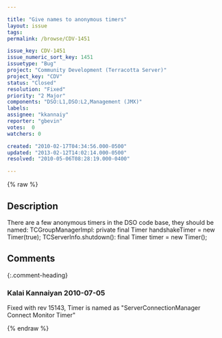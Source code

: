 ```yaml
---

title: "Give names to anonymous timers"
layout: issue
tags: 
permalink: /browse/CDV-1451

issue_key: CDV-1451
issue_numeric_sort_key: 1451
issuetype: "Bug"
project: "Community Development (Terracotta Server)"
project_key: "CDV"
status: "Closed"
resolution: "Fixed"
priority: "2 Major"
components: "DSO:L1,DSO:L2,Management (JMX)"
labels: 
assignee: "kkannaiy"
reporter: "gbevin"
votes:  0
watchers: 0

created: "2010-02-17T04:34:56.000-0500"
updated: "2013-02-12T14:02:14.000-0500"
resolved: "2010-05-06T08:28:19.000-0400"

---
```




{% raw %}



## Description

<div markdown="1" class="description">

There are a few anonymous timers in the DSO code base, they should be named:
TCGroupManagerImpl: private final Timer handshakeTimer = new Timer(true);
TCServerInfo.shutdown(): final Timer timer = new Timer();


</div>

## Comments


{:.comment-heading}
### **Kalai Kannaiyan** <span class="date">2010-07-05</span>

<div markdown="1" class="comment">

Fixed with rev 15143, Timer is named as "ServerConnectionManager Connect Monitor Timer"

</div>



{% endraw %}
